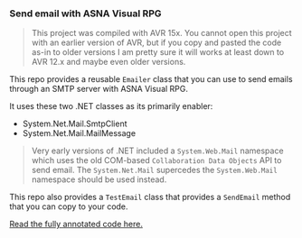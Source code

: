 
### Send email with ASNA Visual RPG

> This project was compiled with AVR 15x. You cannot open this project with an earlier version of AVR, but if you copy and pasted the code as-in to older versions I am pretty sure it will works at least down to AVR 12.x and maybe even older versions. 

This repo provides a reusable `Emailer` class that you can use to send emails through an SMTP server with ASNA Visual RPG. 

It uses these two .NET classes as its primarily enabler:

* System.Net.Mail.SmtpClient 
* System.Net.Mail.MailMessage 

> Very early versions of .NET included a `System.Web.Mail` namespace which uses the old COM-based `Collaboration Data Objects` API to send email. The `System.Net.Mail` supercedes the `System.Web.Mail` namespace should be used instead. 

This repo also provides a `TestEmail` class that provides a `SendEmail` method that you can copy to your code. 

[Read the fully annotated code here.](https://asna.github.io/send-email-with-avr/master-index.html)
